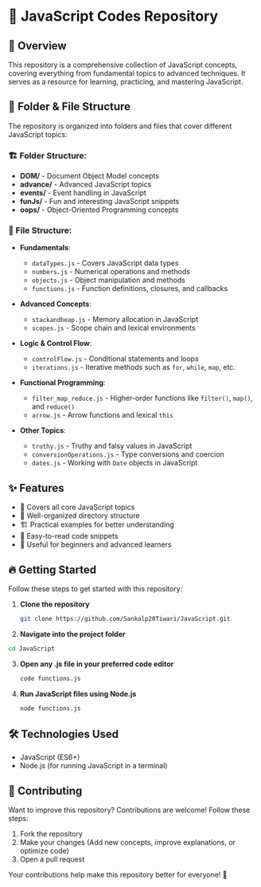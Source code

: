 # 📌 JavaScript Codes Repository

## 🚀 Overview
This repository is a comprehensive collection of JavaScript concepts, covering everything from fundamental topics to advanced techniques. It serves as a resource for learning, practicing, and mastering JavaScript.

## 📂 Folder & File Structure
The repository is organized into folders and files that cover different JavaScript topics:

### 🏗 Folder Structure:
- **DOM/** - Document Object Model concepts
- **advance/** - Advanced JavaScript topics
- **events/** - Event handling in JavaScript
- **funJs/** - Fun and interesting JavaScript snippets
- **oops/** - Object-Oriented Programming concepts

### 📄 File Structure:
- **Fundamentals**:
  - `dataTypes.js` - Covers JavaScript data types
  - `numbers.js` - Numerical operations and methods
  - `objects.js` - Object manipulation and methods
  - `functions.js` - Function definitions, closures, and callbacks

- **Advanced Concepts**:
  - `stackandheap.js` - Memory allocation in JavaScript
  - `scopes.js` - Scope chain and lexical environments

- **Logic & Control Flow**:
  - `controlFlow.js` - Conditional statements and loops
  - `iterations.js` - Iterative methods such as `for`, `while`, `map`, etc.

- **Functional Programming**:
  - `filter_map_reduce.js` - Higher-order functions like `filter()`, `map()`, and `reduce()`
  - `arrow.js` - Arrow functions and lexical `this`

- **Other Topics**:
  - `truthy.js` - Truthy and falsy values in JavaScript
  - `conversionOperations.js` - Type conversions and coercion
  - `dates.js` - Working with `Date` objects in JavaScript

## ✨ Features
- 📌 Covers all core JavaScript topics  
- 📂 Well-organized directory structure  
- 🏗 Practical examples for better understanding  
- 📝 Easy-to-read code snippets  
- 🎯 Useful for beginners and advanced learners  

## 🔥 Getting Started
Follow these steps to get started with this repository:

1. **Clone the repository**  
   ```sh
   git clone https://github.com/Sankalp20Tiwari/JavaScript.git
   ```
2. **Navigate into the project folder**
  ```sh
  cd JavaScript
  ```
3. **Open any .js file in your preferred code editor**
   ```sh
   code functions.js
   ```
4. **Run JavaScript files using Node.js**
    ```sh
    node functions.js
    ```
## 🛠 Technologies Used

- JavaScript (ES6+)
- Node.js (for running JavaScript in a terminal)

## 🤝 Contributing
Want to improve this repository? Contributions are welcome! Follow these steps:

1. Fork the repository
2. Make your changes (Add new concepts, improve explanations, or optimize code)
3. Open a pull request

Your contributions help make this repository better for everyone! 🎉
